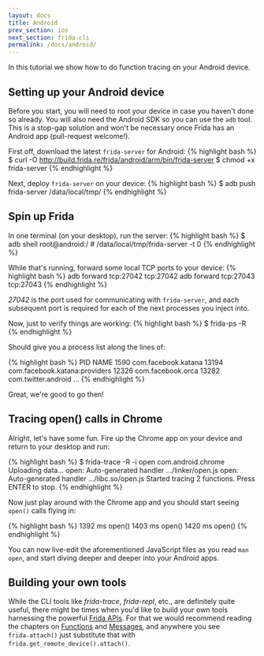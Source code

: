 ```yaml
---
layout: docs
title: Android
prev_section: ios
next_section: frida-cli
permalink: /docs/android/
---
```


In this tutorial we show how to do function tracing on your Android device.

## Setting up your Android device

Before you start, you will need to root your device in case you haven't done so
already. You will also need the Android SDK so you can use the `adb` tool. This
is a stop-gap solution and won't be necessary once Frida has an Android app
(pull-request welcome!).

First off, download the latest `frida-server` for Android:
{% highlight bash %}
$ curl -O http://build.frida.re/frida/android/arm/bin/frida-server
$ chmod +x frida-server
{% endhighlight %}

Next, deploy `frida-server` on your device:
{% highlight bash %}
$ adb push frida-server /data/local/tmp/
{% endhighlight %}

## Spin up Frida

In one terminal (on your desktop), run the server:
{% highlight bash %}
$ adb shell
root@android:/ # /data/local/tmp/frida-server -t 0
{% endhighlight %}

While that's running, forward some local TCP ports to your device:
{% highlight bash %}
adb forward tcp:27042 tcp:27042
adb forward tcp:27043 tcp:27043
{% endhighlight %}

*27042* is the port used for communicating with `frida-server`, and each
subsequent port is required for each of the next processes you inject into.

Now, just to verify things are working:
{% highlight bash %}
$ frida-ps -R
{% endhighlight %}

Should give you a process list along the lines of:

{% highlight bash %}
  PID NAME
 1590 com.facebook.katana
13194 com.facebook.katana:providers
12326 com.facebook.orca
13282 com.twitter.android
…
{% endhighlight %}

Great, we're good to go then!

## Tracing open() calls in Chrome

Alright, let's have some fun. Fire up the Chrome app on your device and return
to your desktop and run:

{% highlight bash %}
$ frida-trace -R -i open com.android.chrome
Uploading data...
open: Auto-generated handler …/linker/open.js
open: Auto-generated handler …/libc.so/open.js
Started tracing 2 functions. Press ENTER to stop.
{% endhighlight %}

Now just play around with the Chrome app and you should start seeing `open()`
calls flying in:

{% highlight bash %}
1392 ms	open()
1403 ms	open()
1420 ms	open()
{% endhighlight %}

You can now live-edit the aforementioned JavaScript files as you read
`man open`, and start diving deeper and deeper into your Android apps.

## Building your own tools

While the CLI tools like *frida-trace*, *frida-repl*, etc., are definitely
quite useful, there might be times when you'd like to build your own tools
harnessing the powerful [Frida APIs](/docs/javascript-api/). For that we would
recommend reading the chapters on [Functions](/docs/functions) and
[Messages](/docs/functions), and anywhere you see `frida.attach()` just
substitute that with `frida.get_remote_device().attach()`.
